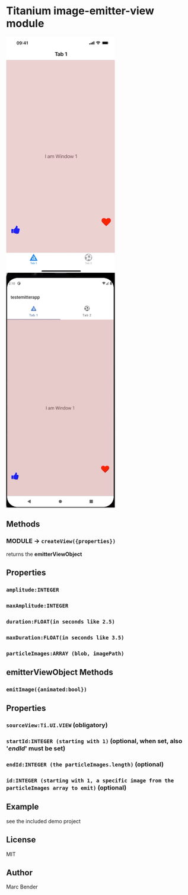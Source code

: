 # Titanium image-emitter-view module 



<img src="./ios-demo.gif" width="293" height="634" alt="ios-demo" />

<img src="./android-demo.gif" width="293" height="634" alt="android-demo" />



## Methods

### MODULE  -> `createView({properties}) `
returns the **emitterViewObject**

## Properties

### `amplitude:INTEGER`

### `maxAmplitude:INTEGER`

### `duration:FLOAT(in seconds like 2.5)`

### `maxDuration:FLOAT(in seconds like 3.5)`

### `particleImages:ARRAY (blob, imagePath)`



## emitterViewObject Methods
### `emitImage({animated:bool}) `

## Properties

### `sourceView:Ti.UI.VIEW` (obligatory)

### `startId:INTEGER (starting with 1)` (optional, when set, also '***endId***' must be set)

### `endId:INTEGER (the particleImages.length)` (optional)

### `id:INTEGER (starting with 1, a specific image from the particleImages array to emit)` (optional)



## Example

see the included demo project

## License

MIT

## Author

Marc Bender
